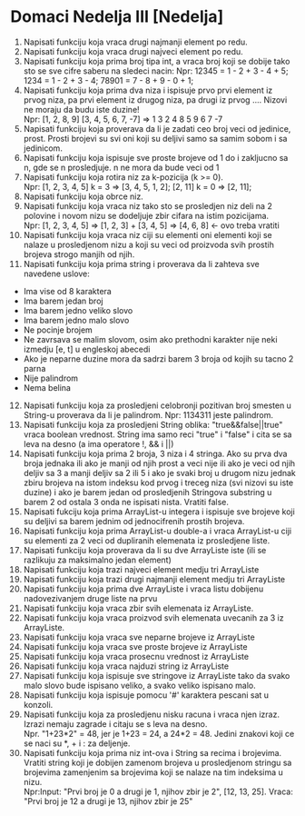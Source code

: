 # Domaci Nedelja III [Nedelja]

1. Napisati funkciju koja vraca drugi najmanji element po redu.
2. Napisati funkciju koja vraca drugi najveci element po redu.
3. Napisati funkciju koja prima broj tipa int, a vraca broj koji se dobije tako sto se sve cifre saberu na sledeci nacin:
Npr: 12345 = 1 - 2 + 3 - 4 + 5; 1234 = 1 - 2 + 3 - 4; 78901 = 7 - 8 + 9 - 0 + 1;
4. Napisati funkciju koja prima dva niza i ispisuje prvo prvi element iz prvog niza, pa prvi element iz drugog niza, pa drugi iz prvog .... Nizovi ne moraju da budu iste duzine!<br>Npr: [1, 2, 8, 9] [3, 4, 5, 6, 7, -7] => 1 3 2 4 8 5 9 6 7 -7
5. Napisati funkciju koja proverava da li je zadati ceo broj veci od jedinice, prost. Prosti brojevi su svi oni koji su deljivi samo sa samim sobom i sa jedinicom.
6. Napisati funkciju koja ispisuje sve proste brojeve od 1 do i zakljucno sa n, gde se n prosledjuje. n ne mora da bude veci od 1
7. Napisati funkciju koja rotira niz za k-pozicija (k >= 0).<br>
Npr: [1, 2, 3, 4, 5] k = 3 => [3, 4, 5, 1, 2]; [2, 11] k = 0 => [2, 11];
8. Napisati funkciju koja obrce niz.
9. Napisati funkciju koja vraca niz tako sto se prosledjen niz deli na 2 polovine i novom nizu se dodeljuje zbir cifara na istim pozicijama.<br>
Npr: [1, 2, 3, 4, 5] => [1, 2, 3] + [3, 4, 5] => [4, 6, 8] <- ovo treba vratiti
10. Napisati funkciju koja vraca niz ciji su elementi oni elementi koji se nalaze u prosledjenom nizu a koji su veci od proizvoda svih prostih brojeva strogo manjih od njih.
11. Napisati funkciju koja prima string i proverava da li zahteva sve navedene uslove:
- Ima vise od 8 karaktera
- Ima barem jedan broj
- Ima barem jedno veliko slovo
- Ima barem jedno malo slovo
- Ne pocinje brojem
- Ne zavrsava se malim slovom, osim ako prethodni karakter nije neki izmedju [e, t] u engleskoj abecedi
- Ako je neparne duzine mora da sadrzi barem 3 broja od kojih su tacno 2 parna
- Nije palindrom
- Nema belina
12. Napisati funkciju koja za prosledjeni celobronji pozitivan broj smesten u String-u proverava da li je palindrom. Npr: 1134311 jeste palindrom.
13. Napisati funkciju koja za prosledjeni String oblika: "true&&false||true" vraca boolean vrednost. String ima samo reci "true" i "false" i cita se sa leva na desno (a ima operatore !, && i ||)
14. Napisati funkciju koja prima 2 broja, 3 niza i 4 stringa. Ako su prva dva broja jednaka ili ako je manji od njih prost a veci nije ili ako je veci od njih deljiv sa 3 a manji deljiv sa 2 ili 5 i ako je svaki broj u drugom nizu jednak zbiru brojeva na istom indeksu kod prvog i treceg niza (svi nizovi su iste duzine) i ako je barem jedan od prosledjenih Stringova substring u barem 2 od ostala 3 onda ne ispisati nista. Vratiti false.
15. Napisati fukciju koja prima ArrayList-u integera i ispisuje sve brojeve koji su deljivi sa barem jednim od jednocifrenih prostih brojeva.
16. Napisati funkciju koja prima ArrayList-u double-a i vraca ArrayList-u ciji su elementi za 2 veci od dupliranih elemenata iz prosledjene liste.
17. Napisati funkciju koja proverava da li su dve ArrayListe iste (ili se razlikuju za maksimalno jedan element)
18. Napisati funkciju koja trazi najveci element medju tri ArrayListe
19. Napisati funkciju koja trazi drugi najmanji element medju tri ArrayListe
20. Napisati funkciju koja prima dve ArrayListe i vraca listu dobijenu nadovezivanjem druge liste na prvu
21. Napisati funkciju koja vraca zbir svih elemenata iz ArrayListe.
22. Napisati funkciju koja vraca proizvod svih elemenata uvecanih za 3 iz ArrayListe.
23. Napisati funkciju koja vraca sve neparne brojeve iz ArrayListe
24. Napisati funkciju koja vraca sve proste brojeve iz ArrayListe 
25. Napisati funkciju koja vraca prosecnu vrednost iz ArrayListe
26. Napisati funkciju koja vraca najduzi string iz ArrayListe
27. Napisati funkciju koja ispisuje sve stringove iz ArrayListe tako da svako malo slovo bude ispisano veliko, a svako veliko ispisano malo.
28. Napisati funkciju koja ispisuje pomocu '#' karaktera pescani sat u konzoli.
29. Napisati funkciju koja za prosledjenu nisku racuna i vraca njen izraz. Izrazi nemaju zagrade i citaju se s leva na desno.<br>
Npr. "1+23\*2" = 48,  jer je 1+23 = 24, a 24\*2 = 48. Jedini znakovi koji ce se naci su \*, + i : za deljenje.
30. Napisati funkciju koja prima niz int-ova i String sa recima i brojevima. Vratiti string koji je dobijen zamenom brojeva u prosledjenom stringu sa brojevima zamenjenim sa brojevima koji se nalaze na tim indeksima u nizu.<br>
Npr:Input: "Prvi broj je 0 a drugi je 1, njihov zbir je 2", [12, 13, 25]. Vraca: "Prvi broj je 12 a drugi je 13, njihov zbir je 25"
